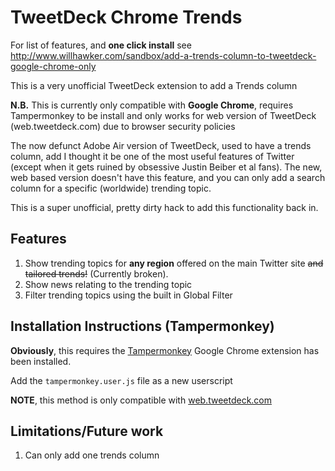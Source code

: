 TweetDeck Chrome Trends
================

For list of features, and **one click install** see <http://www.willhawker.com/sandbox/add-a-trends-column-to-tweetdeck-google-chrome-only>

This is a very unofficial TweetDeck extension to add a Trends column

**N.B.** This is currently only compatible with **Google Chrome**, requires Tampermonkey to be install and only works for web version of TweetDeck (web.tweetdeck.com) due to browser security policies

The now defunct Adobe Air version of TweetDeck, used to have a trends column, add I thought it be one of the most useful features of Twitter (except when it gets ruined by obsessive Justin Beiber et al fans). The new, web based version doesn't have this feature, and you can only add a search column for a specific (worldwide) trending topic.

This is a super unofficial, pretty dirty hack to add this functionality back in.

## Features

1. Show trending topics for **any region** offered on the main Twitter site ~~and tailored trends!~~ (Currently broken).
2. Show news relating to the trending topic
3. Filter trending topics using the built in Global Filter

## Installation Instructions (Tampermonkey)

**Obviously**, this requires the [Tampermonkey](https://chrome.google.com/webstore/detail/dhdgffkkebhmkfjojejmpbldmpobfkfo) Google Chrome extension has been installed.

Add the `tampermonkey.user.js` file as a new userscript

**NOTE**, this method is only compatible with [web.tweetdeck.com](https://web.tweetdeck.com)

## Limitations/Future work

1. Can only add one trends column
